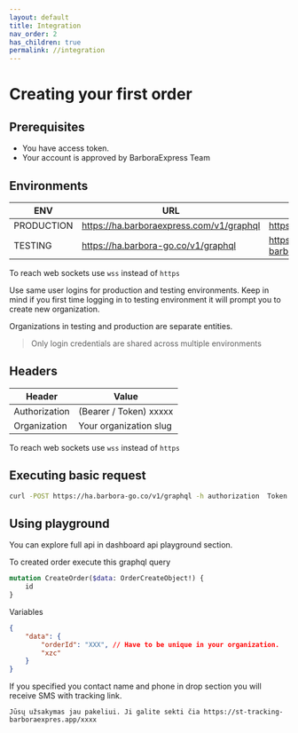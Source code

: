 ```yaml
---
layout: default
title: Integration
nav_order: 2
has_children: true
permalink: //integration
---
```


# Creating your first order
## Prerequisites

* You have access token.
* Your account is approved by BarboraExpress Team

## Environments

| ENV      | URL | Dashboard | Tracking Page | 
| ----------- | ----------- | --- | --- |
| PRODUCTION      | https://ha.barboraexpress.com/v1/graphql | https://dashboard.barboraexpress.lt | https://tracking.barboraexpress.lt
| TESTING   | https://ha.barbora-go.co/v1/graphql        | https://st-dashboard-barboraexpress.app | https://st-tracking-barboraexpres.app

To reach web sockets use `wss` instead of `https`

Use same user logins for production and testing environments. Keep in mind if you first time logging in to testing environment it will prompt you to create new organization.

Organizations in testing and production are separate entities.

> Only login credentials are shared across multiple environments

## Headers

| Header      | Value |
| ----------- | ----------- |
| Authorization      | (Bearer / Token) xxxxx      |
| Organization   | Your organization slug        |

To reach web sockets use `wss` instead of `https`

## Executing basic request
```bash
curl -POST https://ha.barbora-go.co/v1/graphql -h authorization  Token XXX
```

## Using playground
You can explore full api in dashboard api playground section.

To created order execute this graphql query
```graphql
mutation CreateOrder($data: OrderCreateObject!) {
    id
}
```
Variables
```json
{
    "data": {
        "orderId": "XXX", // Have to be unique in your organization.
        "xzc"
    }
}
```

If you specified you contact name and phone in drop section you will receive SMS with tracking link.

```text
Jūsų užsakymas jau pakeliui. Ji galite sekti čia https://st-tracking-barboraexpres.app/xxxx

```
